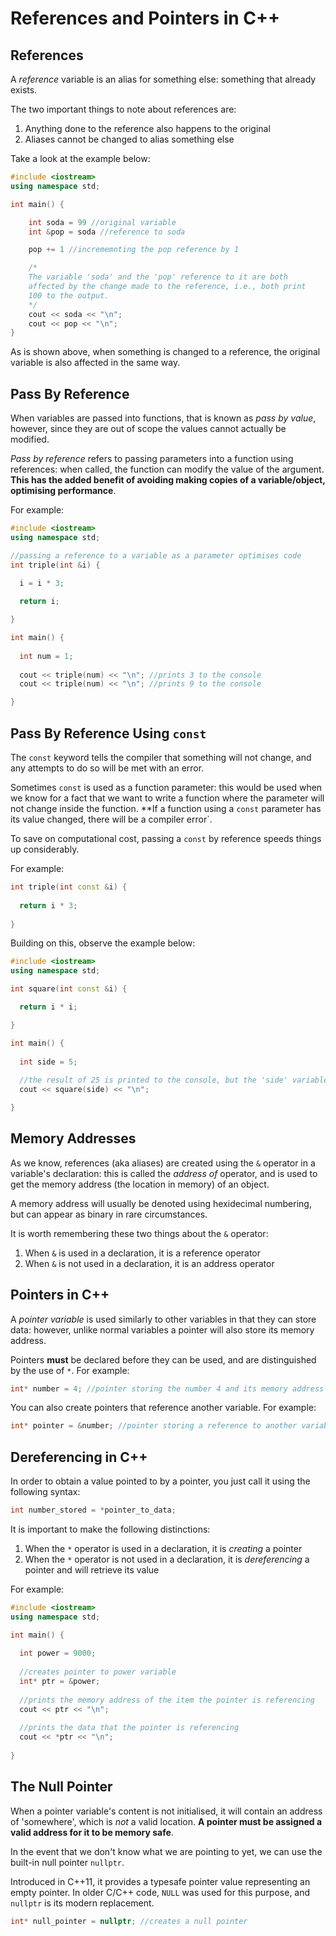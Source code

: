 # References and Pointers in C++

## References

A *reference* variable is an alias for something else: something that already exists.

The two important things to note about references are:

1. Anything done to the reference also happens to the original
2. Aliases cannot be changed to alias something else

Take a look at the example below:

```cpp
#include <iostream>
using namespace std;

int main() {

    int soda = 99 //original variable
    int &pop = soda //reference to soda

    pop += 1 //incrememnting the pop reference by 1

    /*
    The variable 'soda' and the 'pop' reference to it are both
    affected by the change made to the reference, i.e., both print
    100 to the output.
    */
    cout << soda << "\n";
    cout << pop << "\n";
}
```

As is shown above, when something is changed to a reference, the original variable is also affected in the same way.

## Pass By Reference

When variables are passed into functions, that is known as *pass by value*, however, since they are out of scope the values cannot actually be modified.

*Pass by reference* refers to passing parameters into a function using references: when called, the function can modify the value of the argument. **This has the added benefit of avoiding making copies of a variable/object, optimising performance**.

For example:

```cpp
#include <iostream>
using namespace std;

//passing a reference to a variable as a parameter optimises code
int triple(int &i) {

  i = i * 3;
  
  return i;

}

int main() {
  
  int num = 1;
  
  cout << triple(num) << "\n"; //prints 3 to the console
  cout << triple(num) << "\n"; //prints 9 to the console

}
```

## Pass By Reference Using `const`

The `const` keyword tells the compiler that something will not change, and any attempts to do so will be met with an error.

Sometimes `const` is used as a function parameter: this would be used when we know for a fact that we want to write a function where the parameter will not change inside the function. **If a function using a `const` parameter has its value changed, there will be a compiler error`.

To save on computational cost, passing a `const` by reference speeds things up considerably.

For example:

```cpp
int triple(int const &i) {
 
  return i * 3;
 
}
```

Building on this, observe the example below:

```cpp
#include <iostream>
using namespace std;

int square(int const &i) {

  return i * i;

}

int main() {
  
  int side = 5;
  
  //the result of 25 is printed to the console, but the 'side' variable is unaltered (remains as 5)
  cout << square(side) << "\n";

}
```

## Memory Addresses

As we know, references (aka aliases) are created using the `&` operator in a variable's declaration: this is called the *address of* operator, and is used to get the memory address (the location in memory) of an object.

A memory address will usually be denoted using hexidecimal numbering, but can appear as binary in rare circumstances.

It is worth remembering these two things about the `&` operator:

1. When `&` is used in a declaration, it is a reference operator
2. When `&` is not used in a declaration, it is an address operator

## Pointers in C++

A *pointer variable* is used similarly to other variables in that they can store data: however, unlike normal variables a pointer will also store its memory address.

Pointers **must** be declared before they can be used, and are distinguished by the use of `*`. For example:

```cpp
int* number = 4; //pointer storing the number 4 and its memory address 
```

You can also create pointers that reference another variable. For example:

```cpp
int* pointer = &number; //pointer storing a reference to another variable
```

## Dereferencing in C++

In order to obtain a value pointed to by a pointer, you just call it using the following syntax:

```cpp
int number_stored = *pointer_to_data;
```

It is important to make the following distinctions:

1. When the `*` operator is used in a declaration, it is *creating* a pointer
2. When the `*` operator is not used in a declaration, it is *dereferencing* a pointer and will retrieve its value

For example:

```cpp
#include <iostream>
using namespace std;

int main() {
  
  int power = 9000;
  
  //creates pointer to power variable
  int* ptr = &power;
  
  //prints the memory address of the item the pointer is referencing
  cout << ptr << "\n";
  
  //prints the data that the pointer is referencing
  cout << *ptr << "\n";
  
}
```

## The Null Pointer

When a pointer variable's content is not initialised, it will contain an address of 'somewhere', which is *not* a valid location. **A pointer must be assigned a valid address for it to be memory safe**.

In the event that we don't know what we are pointing to yet, we can use the built-in null pointer `nullptr`.

Introduced in C++11, it provides a typesafe pointer value representing an empty pointer. In older C/C++ code, `NULL` was used for this purpose, and `nullptr` is its modern replacement.

```cpp
int* null_pointer = nullptr; //creates a null pointer
```